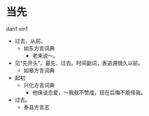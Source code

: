 # 当先
dan1 xin1
+ 过去，从前。
  * 如东方言词典
    - 老来说～。
+ 见“先开头”。最先、过去。时间副词，表追溯很久以前。
  * 如皋方言词典
+ 起初
  * 兴化方言词典
    - 他俫谈恋爱，～我就不赞成，现在后悔不能怪我。
+ 过去。
  * 泰县方言志
